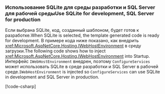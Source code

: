 ### <a name="use-sqlite-for-development-sql-server-for-production"></a><span data-ttu-id="0bc22-101">Использование SQLite для среды разработки и SQL Server для рабочей среды</span><span class="sxs-lookup"><span data-stu-id="0bc22-101">Use SQLite for development, SQL Server for production</span></span>

<span data-ttu-id="0bc22-102">Если выбрана SQLite, код, созданный шаблоном, будет готов к разработке.</span><span class="sxs-lookup"><span data-stu-id="0bc22-102">When SQLite is selected, the template generated code is ready for development.</span></span> <span data-ttu-id="0bc22-103">В примере кода ниже показано, как внедрить <xref:Microsoft.AspNetCore.Hosting.IWebHostEnvironment> в среду загрузки.</span><span class="sxs-lookup"><span data-stu-id="0bc22-103">The following code shows how to inject <xref:Microsoft.AspNetCore.Hosting.IWebHostEnvironment> into Startup.</span></span> <span data-ttu-id="0bc22-104">Интерфейс `IWebHostEnvironment` внедрен, поэтому `ConfigureServices` может использовать SQLite в среде разработки и SQL Server в рабочей среде.</span><span class="sxs-lookup"><span data-stu-id="0bc22-104">`IWebHostEnvironment` is injected so `ConfigureServices` can use SQLite in development and SQL Server in production.</span></span>

[!code-csharp[](~/includes/RP/code/StartupDevProd.cs?name=snippet&highlight=5,10,14)]
